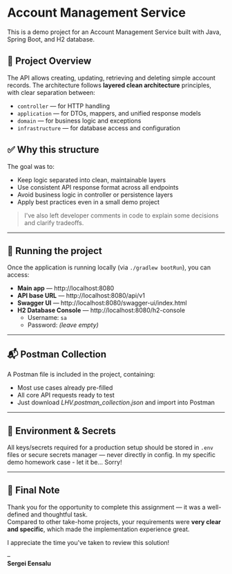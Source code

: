 # Account Management Service

This is a demo project for an Account Management Service built with Java, Spring Boot, and H2 database.

## 🔧 Project Overview

The API allows creating, updating, retrieving and deleting simple account records. The architecture follows **layered clean architecture** principles, with clear separation between:

- `controller` — for HTTP handling
- `application` — for DTOs, mappers, and unified response models
- `domain` — for business logic and exceptions
- `infrastructure` — for database access and configuration

## ✅ Why this structure

The goal was to:

- Keep logic separated into clean, maintainable layers
- Use consistent API response format across all endpoints
- Avoid business logic in controller or persistence layers
- Apply best practices even in a small demo project

> I've also left developer comments in code to explain some decisions and clarify tradeoffs.

---

## 🚀 Running the project

Once the application is running locally (via `./gradlew bootRun`), you can access:

- **Main app** — http://localhost:8080
- **API base URL** — http://localhost:8080/api/v1
- **Swagger UI** — http://localhost:8080/swagger-ui/index.html
- **H2 Database Console** — http://localhost:8080/h2-console
  - Username: `sa`
  - Password: *(leave empty)*

---

## 📬 Postman Collection

A Postman file is included in the project, containing:
- Most use cases already pre-filled
- All core API requests ready to test
- Just download *LHV.postman_collection.json* and import into Postman

---

## 🔐 Environment & Secrets

All keys/secrets required for a production setup should be stored in `.env` files or secure secrets manager — never directly in config.
In my specific demo homework case - let it be... Sorry!

---

## 🙏 Final Note

Thank you for the opportunity to complete this assignment — it was a well-defined and thoughtful task.  
Compared to other take-home projects, your requirements were **very clear and specific**, which made the implementation experience great.

I appreciate the time you've taken to review this solution!

–  
**Sergei Eensalu**
